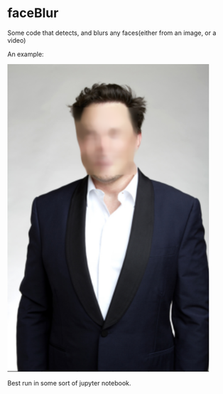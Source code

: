 # faceBlur
Some code that detects, and blurs any faces(either from an image, or a video)

An example:

![alt example](https://github.com/yousefh409/faceBlur/blob/main/Results/blurred.PNG?raw=true)

Best run in some sort of jupyter notebook.

